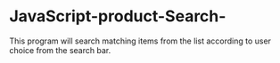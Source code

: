 # JavaScript-product-Search-
This program will search matching items from the list according to user choice from the search bar.
